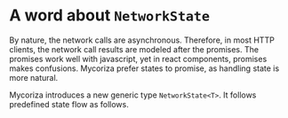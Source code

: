 # A word about `NetworkState`

By nature, the network calls are asynchronous. Therefore, in most HTTP clients, the network call
results are modeled after the promises. The promises work well with javascript, yet in react 
components, promises makes confusions. Mycoriza prefer states to promise, as handling state is more natural.

Mycoriza introduces a new generic type `NetworkState<T>`. It follows predefined state flow as follows.

